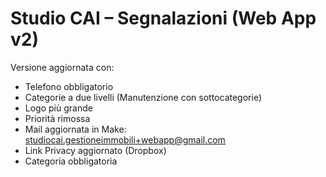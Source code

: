 # Studio CAI – Segnalazioni (Web App v2)
Versione aggiornata con:
- Telefono obbligatorio
- Categorie a due livelli (Manutenzione con sottocategorie)
- Logo più grande
- Priorità rimossa
- Mail aggiornata in Make: studiocai.gestioneimmobili+webapp@gmail.com
- Link Privacy aggiornato (Dropbox)
- Categoria obbligatoria
